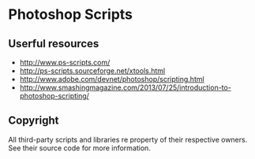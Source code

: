 # Photoshop Scripts

## Userful resources
- http://www.ps-scripts.com/
- http://ps-scripts.sourceforge.net/xtools.html
- http://www.adobe.com/devnet/photoshop/scripting.html
- http://www.smashingmagazine.com/2013/07/25/introduction-to-photoshop-scripting/

## Copyright
All third-party scripts and libraries re property of their respective owners. See their source code for more information.
